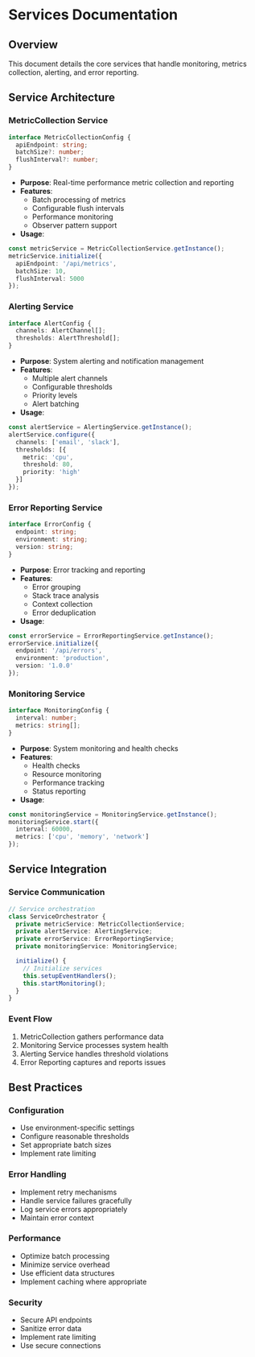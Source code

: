 # Services Documentation

## Overview
This document details the core services that handle monitoring, metrics collection, alerting, and error reporting.

## Service Architecture

### MetricCollection Service
```typescript
interface MetricCollectionConfig {
  apiEndpoint: string;
  batchSize?: number;
  flushInterval?: number;
}
```
- **Purpose**: Real-time performance metric collection and reporting
- **Features**:
  - Batch processing of metrics
  - Configurable flush intervals
  - Performance monitoring
  - Observer pattern support
- **Usage**:
```typescript
const metricService = MetricCollectionService.getInstance();
metricService.initialize({
  apiEndpoint: '/api/metrics',
  batchSize: 10,
  flushInterval: 5000
});
```

### Alerting Service
```typescript
interface AlertConfig {
  channels: AlertChannel[];
  thresholds: AlertThreshold[];
}
```
- **Purpose**: System alerting and notification management
- **Features**:
  - Multiple alert channels
  - Configurable thresholds
  - Priority levels
  - Alert batching
- **Usage**:
```typescript
const alertService = AlertingService.getInstance();
alertService.configure({
  channels: ['email', 'slack'],
  thresholds: [{
    metric: 'cpu',
    threshold: 80,
    priority: 'high'
  }]
});
```

### Error Reporting Service
```typescript
interface ErrorConfig {
  endpoint: string;
  environment: string;
  version: string;
}
```
- **Purpose**: Error tracking and reporting
- **Features**:
  - Error grouping
  - Stack trace analysis
  - Context collection
  - Error deduplication
- **Usage**:
```typescript
const errorService = ErrorReportingService.getInstance();
errorService.initialize({
  endpoint: '/api/errors',
  environment: 'production',
  version: '1.0.0'
});
```

### Monitoring Service
```typescript
interface MonitoringConfig {
  interval: number;
  metrics: string[];
}
```
- **Purpose**: System monitoring and health checks
- **Features**:
  - Health checks
  - Resource monitoring
  - Performance tracking
  - Status reporting
- **Usage**:
```typescript
const monitoringService = MonitoringService.getInstance();
monitoringService.start({
  interval: 60000,
  metrics: ['cpu', 'memory', 'network']
});
```

## Service Integration

### Service Communication
```typescript
// Service orchestration
class ServiceOrchestrator {
  private metricService: MetricCollectionService;
  private alertService: AlertingService;
  private errorService: ErrorReportingService;
  private monitoringService: MonitoringService;

  initialize() {
    // Initialize services
    this.setupEventHandlers();
    this.startMonitoring();
  }
}
```

### Event Flow
1. MetricCollection gathers performance data
2. Monitoring Service processes system health
3. Alerting Service handles threshold violations
4. Error Reporting captures and reports issues

## Best Practices

### Configuration
- Use environment-specific settings
- Configure reasonable thresholds
- Set appropriate batch sizes
- Implement rate limiting

### Error Handling
- Implement retry mechanisms
- Handle service failures gracefully
- Log service errors appropriately
- Maintain error context

### Performance
- Optimize batch processing
- Minimize service overhead
- Use efficient data structures
- Implement caching where appropriate

### Security
- Secure API endpoints
- Sanitize error data
- Implement rate limiting
- Use secure connections
